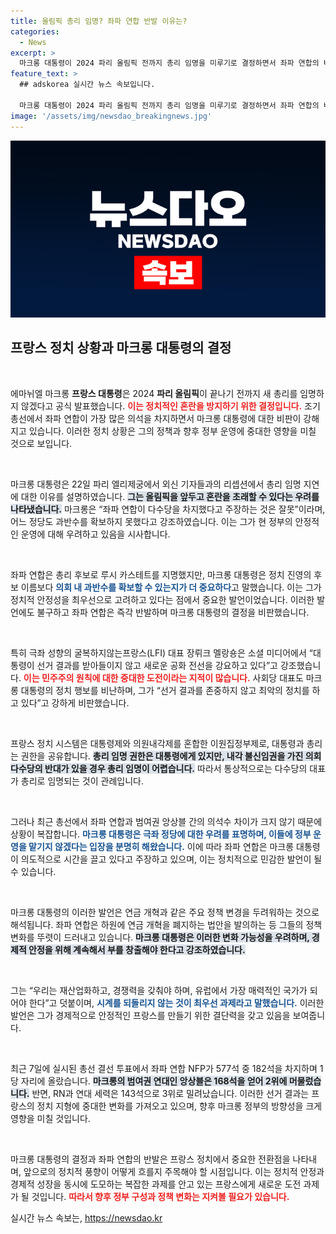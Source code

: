 ```yaml
---
title: 올림픽 총리 임명? 좌파 연합 반발 이유는?
categories:
  - News
excerpt: >
  마크롱 대통령이 2024 파리 올림픽 전까지 총리 임명을 미루기로 결정하면서 좌파 연합의 비판이 이어지고 있다. 그는 혼란을 피하기 위해 현 정부를 유지하겠다고 밝히며, 정치적 불안정성을 우려하고 있다.
feature_text: >
  ## adskorea 실시간 뉴스 속보입니다.

  마크롱 대통령이 2024 파리 올림픽 전까지 총리 임명을 미루기로 결정하면서 좌파 연합의 비판이 이어지고 있다. 그는 혼란을 피하기 위해 현 정부를 유지하겠다고 밝히며, 정치적 불안정성을 우려하고 있다.
image: '/assets/img/newsdao_breakingnews.jpg'
---
```


<p><img src="/assets/img/newsdao_breakingnews.jpg" alt="adskorea 속보" /></p>

<h2 data-ke-size="size26">프랑스 정치 상황과 마크롱 대통령의 결정</h2>

<p data-ke-size="size16">&nbsp;</p>

<p>에마뉘엘 마크롱 <b>프랑스 대통령</b>은 2024 <b>파리 올림픽</b>이 끝나기 전까지 새 총리를 임명하지 않겠다고 공식 발표했습니다. <b><span style="color: #ee2323;">이는 정치적인 혼란을 방지하기 위한 결정입니다.</span></b> 조기 총선에서 좌파 연합이 가장 많은 의석을 차지하면서 마크롱 대통령에 대한 비판이 강해지고 있습니다. 이러한 정치 상황은 그의 정책과 향후 정부 운영에 중대한 영향을 미칠 것으로 보입니다.</p>

<p data-ke-size="size16">&nbsp;</p>

<p>마크롱 대통령은 22일 파리 엘리제궁에서 외신 기자들과의 리셉션에서 총리 임명 지연에 대한 이유를 설명하였습니다. <b><span style="background-color: #21538527;">그는 올림픽을 앞두고 혼란을 초래할 수 있다는 우려를 나타냈습니다.</span></b> 마크롱은 “좌파 연합이 다수당을 차지했다고 주장하는 것은 잘못”이라며, 어느 정당도 과반수를 확보하지 못했다고 강조하였습니다. 이는 그가 현 정부의 안정적인 운영에 대해 우려하고 있음을 시사합니다.</p>

<p data-ke-size="size16">&nbsp;</p>

<p>좌파 연합은 총리 후보로 루시 카스테트를 지명했지만, 마크롱 대통령은 정치 진영의 후보 이름보다 <b><span style="color: #1a5490;">의회 내 과반수를 확보할 수 있는지가 더 중요하다</span></b>고 말했습니다. 이는 그가 정치적 안정성을 최우선으로 고려하고 있다는 점에서 중요한 발언이었습니다. 이러한 발언에도 불구하고 좌파 연합은 즉각 반발하며 마크롱 대통령의 결정을 비판했습니다.</p>

<p data-ke-size="size16">&nbsp;</p>

<p>특히 극좌 성향의 굴복하지않는프랑스(LFI) 대표 장뤼크 멜랑숑은 소셜 미디어에서 “대통령이 선거 결과를 받아들이지 않고 새로운 공화 전선을 강요하고 있다”고 강조했습니다. <b><span style="color: #ee2323;">이는 민주주의 원칙에 대한 중대한 도전이라는 지적이 많습니다.</span></b> 사회당 대표도 마크롱 대통령의 정치 행보를 비난하며, 그가 “선거 결과를 존중하지 않고 최악의 정치를 하고 있다”고 강하게 비판했습니다.</p>

<p data-ke-size="size16">&nbsp;</p>

<p>프랑스 정치 시스템은 대통령제와 의원내각제를 혼합한 이원집정부제로, 대통령과 총리는 권한을 공유합니다. <b><span style="background-color: #21538527;">총리 임명 권한은 대통령에게 있지만, 내각 불신임권을 가진 의회 다수당의 반대가 있을 경우 총리 임명이 어렵습니다.</span></b> 따라서 통상적으로는 다수당의 대표가 총리로 임명되는 것이 관례입니다.</p>

<p data-ke-size="size16">&nbsp;</p>

<p>그러나 최근 총선에서 좌파 연합과 범여권 앙상블 간의 의석수 차이가 크지 않기 때문에 상황이 복잡합니다. <b><span style="color: #1a5490;">마크롱 대통령은 극좌 정당에 대한 우려를 표명하며, 이들에 정부 운영을 맡기지 않겠다는 입장을 분명히 해왔습니다.</span></b> 이에 따라 좌파 연합은 마크롱 대통령이 의도적으로 시간을 끌고 있다고 주장하고 있으며, 이는 정치적으로 민감한 발언이 될 수 있습니다.</p>

<p data-ke-size="size16">&nbsp;</p>

<p>마크롱 대통령의 이러한 발언은 연금 개혁과 같은 주요 정책 변경을 두려워하는 것으로 해석됩니다. 좌파 연합은 하원에 연금 개혁을 폐지하는 법안을 발의하는 등 그들의 정책 변화를 뚜렷이 드러내고 있습니다. <b><span style="background-color: #21538527;">마크롱 대통령은 이러한 변화 가능성을 우려하며, 경제적 안정을 위해 계속해서 부를 창출해야 한다고 강조하였습니다.</span></b> </p>

<p data-ke-size="size16">&nbsp;</p>

<p>그는 “우리는 재산업화하고, 경쟁력을 갖춰야 하며, 유럽에서 가장 매력적인 국가가 되어야 한다”고 덧붙이며, <b><span style="color: #1a5490;">시계를 되돌리지 않는 것이 최우선 과제라고 말했습니다.</span></b> 이러한 발언은 그가 경제적으로 안정적인 프랑스를 만들기 위한 결단력을 갖고 있음을 보여줍니다.</p>

<p data-ke-size="size16">&nbsp;</p>

<p>최근 7일에 실시된 총선 결선 투표에서 좌파 연합 NFP가 577석 중 182석을 차지하며 1당 자리에 올랐습니다. <b><span style="background-color: #21538527;">마크롱의 범여권 연대인 앙상블은 168석을 얻어 2위에 머물렀습니다.</span></b> 반면, RN과 연대 세력은 143석으로 3위로 밀려났습니다. 이러한 선거 결과는 프랑스의 정치 지형에 중대한 변화를 가져오고 있으며, 향후 마크롱 정부의 방향성을 크게 영향을 미칠 것입니다.</p>

<p data-ke-size="size16">&nbsp;</p>

<p>마크롱 대통령의 결정과 좌파 연합의 반발은 프랑스 정치에서 중요한 전환점을 나타내며, 앞으로의 정치적 풍향이 어떻게 흐를지 주목해야 할 시점입니다. 이는 정치적 안정과 경제적 성장을 동시에 도모하는 복잡한 과제를 안고 있는 프랑스에게 새로운 도전 과제가 될 것입니다. <b><span style="color: #ee2323;">따라서 향후 정부 구성과 정책 변화는 지켜볼 필요가 있습니다.</span></b></p>
실시간 뉴스 속보는, <a href="https://newsdao.kr" rel="dofollow">https://newsdao.kr</a>


